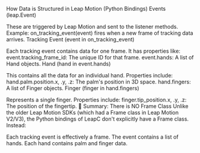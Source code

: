 How Data is Structured in Leap Motion (Python Bindings)
Events (leap.Event)

These are triggered by Leap Motion and sent to the listener methods.
Example: on_tracking_event(event) fires when a new frame of tracking data arrives.
Tracking Event (event in on_tracking_event)

Each tracking event contains data for one frame.
It has properties like:
event.tracking_frame_id: The unique ID for that frame.
event.hands: A list of Hand objects.
Hand (hand in event.hands)

This contains all the data for an individual hand.
Properties include:
hand.palm.position.x, .y, .z: The palm's position in 3D space.
hand.fingers: A list of Finger objects.
Finger (finger in hand.fingers)

Represents a single finger.
Properties include:
finger.tip_position.x, .y, .z: The position of the fingertip.
🔹 Summary: There is NO Frame Class
Unlike the older Leap Motion SDKs (which had a Frame class in Leap Motion V2/V3), the Python bindings of LeapC don't explicitly have a Frame class. Instead:

Each tracking event is effectively a frame.
The event contains a list of hands.
Each hand contains palm and finger data.